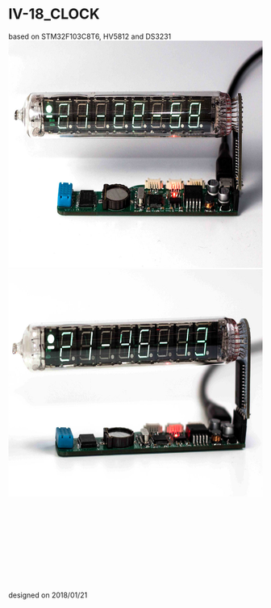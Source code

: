# IV-18_CLOCK
based on STM32F103C8T6, HV5812 and DS3231
<img width="600" height="450" src="https://github.com/do335/IV-18_CLOCK/blob/master/images/IMG_1937_small.jpg?raw=true"/>
<img width="600" height="450" src="https://github.com/do335/IV-18_CLOCK/blob/master/images/IMG_1975_small.jpg?raw=true"/>

<br>
<br>
<br>
<br>
<br>
<br>
<br>
<br>
<br>
<br>designed on 2018/01/21
